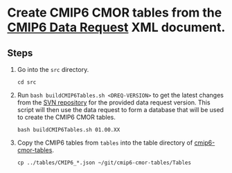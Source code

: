 # Create CMIP6 CMOR tables from the [CMIP6 Data Request](https://earthsystemcog.org/projects/wip/CMIP6DataRequest) XML document.

## Steps

1. Go into the `src` directory.
    ```
    cd src
    ```
2. Run `bash buildCMIP6Tables.sh <DREQ-VERSION>` to get the latest changes from the [SVN repository](http://proj.badc.rl.ac.uk/svn/exarch/CMIP6dreq/tags/) for the provided data request version.  This script will then use the data request to form a database that will be used to create the CMIP6 CMOR tables.
    ```
    bash buildCMIP6Tables.sh 01.00.XX
    ```
3. Copy the CMIP6 tables from `tables` into the table directory of [cmip6-cmor-tables](https://github.com/PCMDI/cmip6-cmor-tables).
    ```
    cp ../tables/CMIP6_*.json ~/git/cmip6-cmor-tables/Tables
    ```
